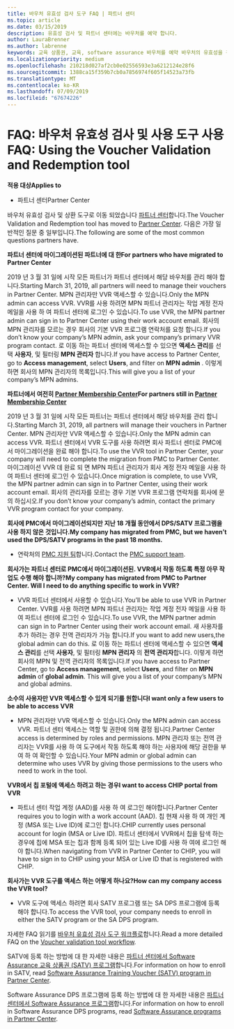 ```yaml
---
title: 바우처 유효성 검사 도구 FAQ | 파트너 센터
ms.topic: article
ms.date: 03/15/2019
description: 유효성 검사 및 파트너 센터에는 바우처를 예약 합니다.
author: LauraBrenner
ms.author: labrenne
keywords: 교육 상품권, 교육, software assurance 바우처를 예약 바우처의 유효성을 검사합니다
ms.localizationpriority: medium
ms.openlocfilehash: 210218d027af2cb0e02556593e3a6212124e28f6
ms.sourcegitcommit: 1388ca15f359b7cb0a7856974f605f14523a73fb
ms.translationtype: MT
ms.contentlocale: ko-KR
ms.lasthandoff: 07/09/2019
ms.locfileid: "67674226"
---
```

# <a name="faq-using-the-voucher-validation-and-redemption-tool"></a><span data-ttu-id="056b2-104">FAQ: 바우처 유효성 검사 및 사용 도구 사용</span><span class="sxs-lookup"><span data-stu-id="056b2-104">FAQ: Using the Voucher Validation and Redemption tool</span></span> 

<span data-ttu-id="056b2-105">**적용 대상**</span><span class="sxs-lookup"><span data-stu-id="056b2-105">**Applies to**</span></span>

- <span data-ttu-id="056b2-106">파트너 센터</span><span class="sxs-lookup"><span data-stu-id="056b2-106">Partner Center</span></span>

<span data-ttu-id="056b2-107">바우처 유효성 검사 및 상환 도구로 이동 되었습니다 [파트너 센터](https://partner.microsoft.com/en-us/pcv/dashboard/overview)합니다.</span><span class="sxs-lookup"><span data-stu-id="056b2-107">The Voucher Validation and Redemption tool has moved to [Partner Center](https://partner.microsoft.com/en-us/pcv/dashboard/overview).</span></span> <span data-ttu-id="056b2-108">다음은 가장 일반적인 질문 중 일부입니다.</span><span class="sxs-lookup"><span data-stu-id="056b2-108">The following are some of the most common questions partners have.</span></span> 

<span data-ttu-id="056b2-109">**파트너 센터에 마이그레이션된 파트너에 대 한**</span><span class="sxs-lookup"><span data-stu-id="056b2-109">**For partners who have migrated to Partner Center**</span></span>

 <span data-ttu-id="056b2-110">2019 년 3 월 31 일에 시작 모든 파트너가 파트너 센터에서 해당 바우처를 관리 해야 합니다.</span><span class="sxs-lookup"><span data-stu-id="056b2-110">Starting March 31, 2019, all partners will need to manage their vouchers in Partner Center.</span></span> <span data-ttu-id="056b2-111">MPN 관리자만 VVR 액세스할 수 있습니다.</span><span class="sxs-lookup"><span data-stu-id="056b2-111">Only the MPN admin can access VVR.</span></span> <span data-ttu-id="056b2-112">VVR를 사용 하려면 MPN 파트너 관리자는 작업 계정 전자 메일을 사용 하 여 파트너 센터에 로그인 수 있습니다.</span><span class="sxs-lookup"><span data-stu-id="056b2-112">To use VVR, the MPN partner admin can sign in to Partner Center using their work account email.</span></span> <span data-ttu-id="056b2-113">회사의 MPN 관리자를 모르는 경우 회사의 기본 VVR 프로그램 연락처를 요청 합니다.</span><span class="sxs-lookup"><span data-stu-id="056b2-113">If you don’t know your company’s MPN admin, ask your company’s primary VVR program contact.</span></span>  <span data-ttu-id="056b2-114">로 이동 하는 파트너 센터에 액세스할 수 있으면 **액세스 관리**를 선택 **사용자**, 및 필터링 **MPN 관리자** 합니다.</span><span class="sxs-lookup"><span data-stu-id="056b2-114">If you have access to Partner Center, go to **Access management**, select **Users**, and filter on **MPN admin** .</span></span> <span data-ttu-id="056b2-115">이렇게 하면 회사의 MPN 관리자의 목록입니다.</span><span class="sxs-lookup"><span data-stu-id="056b2-115">This will give you a list of your company’s MPN admins.</span></span>  

<span data-ttu-id="056b2-116">**파트너에서 여전히 [Partner Membership Center](https://partner.microsoft.com/)**</span><span class="sxs-lookup"><span data-stu-id="056b2-116">**For partners still in [Partner Membership Center](https://partner.microsoft.com/)**</span></span>

<span data-ttu-id="056b2-117">2019 년 3 월 31 일에 시작 모든 파트너는 파트너 센터에서 해당 바우처를 관리 합니다.</span><span class="sxs-lookup"><span data-stu-id="056b2-117">Starting March 31, 2019, all partners will manage their vouchers in Partner Center.</span></span> <span data-ttu-id="056b2-118">MPN 관리자만 VVR 액세스할 수 있습니다.</span><span class="sxs-lookup"><span data-stu-id="056b2-118">Only the MPN admin can access VVR.</span></span> <span data-ttu-id="056b2-119">파트너 센터에서 VVR 도구를 사용 하려면 회사 파트너 센터로 PMC에서 마이그레이션을 완료 해야 합니다.</span><span class="sxs-lookup"><span data-stu-id="056b2-119">To use the VVR tool in Partner Center, your company will need to complete the migration from PMC to Partner Center.</span></span> <span data-ttu-id="056b2-120">마이그레이션 VVR 데 완료 되 면 MPN 파트너 관리자가 회사 계정 전자 메일을 사용 하 여 파트너 센터에 로그인 수 있습니다.</span><span class="sxs-lookup"><span data-stu-id="056b2-120">Once migration is complete, to use VVR, the MPN partner admin can sign in to Partner Center, using their work account email.</span></span> <span data-ttu-id="056b2-121">회사의 관리자를 모르는 경우 기본 VVR 프로그램 연락처를 회사에 문의 하십시오.</span><span class="sxs-lookup"><span data-stu-id="056b2-121">If you don’t know your company’s admin, contact the primary VVR program contact for your company.</span></span>  


<span data-ttu-id="056b2-122">**회사에 PMC에서 마이그레이션되지만 지난 18 개월 동안에서 DPS/SATV 프로그램을 사용 하지 않은 것입니다.**</span><span class="sxs-lookup"><span data-stu-id="056b2-122">**My company has migrated from PMC, but we haven’t used the DPS/SATV programs in the past 18 months.**</span></span>

- <span data-ttu-id="056b2-123">연락처의 [PMC 지원 팀](mailto:proghelp@microsoft.com)합니다.</span><span class="sxs-lookup"><span data-stu-id="056b2-123">Contact the [PMC support team](mailto:proghelp@microsoft.com).</span></span> 


<span data-ttu-id="056b2-124">**회사가는 파트너 센터로 PMC에서 마이그레이션된. VVR에서 작동 하도록 특정 아무 작업도 수행 해야 합니까?**</span><span class="sxs-lookup"><span data-stu-id="056b2-124">**My company has migrated from PMC to Partner Center. Will I need to do anything specific to work in VVR?**</span></span> 

- <span data-ttu-id="056b2-125">VVR 파트너 센터에서 사용할 수 있습니다.</span><span class="sxs-lookup"><span data-stu-id="056b2-125">You’ll be able to use VVR in Partner Center.</span></span>  <span data-ttu-id="056b2-126">VVR를 사용 하려면 MPN 파트너 관리자는 작업 계정 전자 메일을 사용 하 여 파트너 센터에 로그인 수 있습니다.</span><span class="sxs-lookup"><span data-stu-id="056b2-126">To use VVR, the MPN partner admin can sign in to Partner Center using their work account email.</span></span> <span data-ttu-id="056b2-127">새 사용자를 추가 하려는 경우 전역 관리자가 가능 합니다.</span><span class="sxs-lookup"><span data-stu-id="056b2-127">If you want to add new users,the global admin can do this.</span></span> <span data-ttu-id="056b2-128">로 이동 하는 파트너 센터에 액세스할 수 있으면 **액세스 관리**를 선택 **사용자**, 및 필터링 **MPN 관리자** 의 **전역 관리자**합니다. 이렇게 하면 회사의 MPN 및 전역 관리자의 목록입니다.</span><span class="sxs-lookup"><span data-stu-id="056b2-128">If you have access to Partner Center, go to **Access management**, select **Users**, and filter on **MPN admin** of **global admin**. This will give you a list of your company’s MPN and global admins.</span></span>  

<span data-ttu-id="056b2-129">**소수의 사용자만 VVR 액세스할 수 있게 되기를 원합니다**</span><span class="sxs-lookup"><span data-stu-id="056b2-129">**I want only a few users to be able to access VVR**</span></span>

- <span data-ttu-id="056b2-130">MPN 관리자만 VVR 액세스할 수 있습니다.</span><span class="sxs-lookup"><span data-stu-id="056b2-130">Only the MPN admin can access VVR.</span></span> <span data-ttu-id="056b2-131">파트너 센터 액세스는 역할 및 권한에 의해 결정 됩니다.</span><span class="sxs-lookup"><span data-stu-id="056b2-131">Partner Center access is determined by roles and permissions.</span></span> <span data-ttu-id="056b2-132">MPN 관리자 또는 전역 관리자는 VVR를 사용 하 여 도구에서 작동 하도록 해야 하는 사용자에 해당 권한을 부여 하 여 확인할 수 있습니다.</span><span class="sxs-lookup"><span data-stu-id="056b2-132">Your MPN admin or global admin can determine who uses VVR by giving those permissions to the users who need to work in the tool.</span></span>

<span data-ttu-id="056b2-133">**VVR에서 칩 포털에 액세스 하려고 하는 경우**</span><span class="sxs-lookup"><span data-stu-id="056b2-133">**I want to access CHIP portal from VVR**</span></span>

- <span data-ttu-id="056b2-134">파트너 센터 작업 계정 (AAD)를 사용 하 여 로그인 해야합니다.</span><span class="sxs-lookup"><span data-stu-id="056b2-134">Partner Center requires you to login with a work account (AAD).</span></span>  <span data-ttu-id="056b2-135">칩 현재 사용 하 여 개인 계정 (MSA 또는 Live ID)에 로그인 합니다.</span><span class="sxs-lookup"><span data-stu-id="056b2-135">CHIP currently uses personal account for login (MSA or Live ID).</span></span>  <span data-ttu-id="056b2-136">파트너 센터에서 VVR에서 칩을 탐색 하는 경우에 칩에 MSA 또는 칩과 함께 등록 되어 있는 Live ID를 사용 하 여에 로그인 해야 합니다.</span><span class="sxs-lookup"><span data-stu-id="056b2-136">When navigating from VVR in Partner Center to CHIP, you will have to sign in to CHIP using your MSA or Live ID that is registered with CHIP.</span></span>

<span data-ttu-id="056b2-137">**회사가는 VVR 도구를 액세스 하는 어떻게 하나요?**</span><span class="sxs-lookup"><span data-stu-id="056b2-137">**How can my company access the VVR tool?**</span></span>

- <span data-ttu-id="056b2-138">VVR 도구에 액세스 하려면 회사 SATV 프로그램 또는 SA DPS 프로그램에 등록 해야 합니다.</span><span class="sxs-lookup"><span data-stu-id="056b2-138">To access the VVR tool, your company needs to enroll in either the SATV program or the SA DPS program.</span></span>

<span data-ttu-id="056b2-139">자세한 FAQ 읽기를 [바우처 유효성 검사 도구 워크플로](https://query.prod.cms.rt.microsoft.com/cms/api/am/binary/RE3kz5o)합니다.</span><span class="sxs-lookup"><span data-stu-id="056b2-139">Read a more detailed FAQ on the [Voucher validation tool workflow](https://query.prod.cms.rt.microsoft.com/cms/api/am/binary/RE3kz5o).</span></span>

<span data-ttu-id="056b2-140">SATV에 등록 하는 방법에 대 한 자세한 내용은 [파트너 센터에서 Software Assurance 교육 상품권 (SATV) 프로그램](software-assurance-satv.md)합니다.</span><span class="sxs-lookup"><span data-stu-id="056b2-140">For information on how to enroll in SATV, read [Software Assurance Training Voucher (SATV) program in Partner Center](software-assurance-satv.md).</span></span>

<span data-ttu-id="056b2-141">Software Assurance DPS 프로그램에 등록 하는 방법에 대 한 자세한 내용은 [파트너 센터에서 Software Assurance 프로그램](software-assurance-dps.md)합니다.</span><span class="sxs-lookup"><span data-stu-id="056b2-141">For information on how to enroll in Software Assurance DPS programs, read [Software Assurance programs in Partner Center](software-assurance-dps.md).</span></span>
